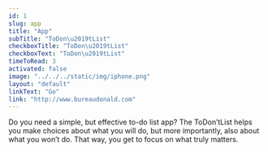 ```yaml
---
id: 1
slug: app
title: "App"
subTitle: "ToDon\u2019tList"
checkboxTitle: "ToDon\u2019tList"
checkboxText: "ToDon\u2019tList"
timeToRead: 3
activated: false
image: "../../../static/img/iphone.png"
layout: "default"
linkText: "Go"
link: "http://www.bureaudonald.com"
---
```


Do you need a simple, but effective to-do list app? The ToDon’tList helps you make choices about what you will do, but more importantly, also about what you won’t do. That way, you get to focus on what truly matters.
